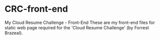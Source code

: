 # CRC-front-end
My Cloud Resume Challenge - Front-End
These are my front-end files for static web page required for the 'Cloud Resume Challenge' (by Forrest Brazeal).
